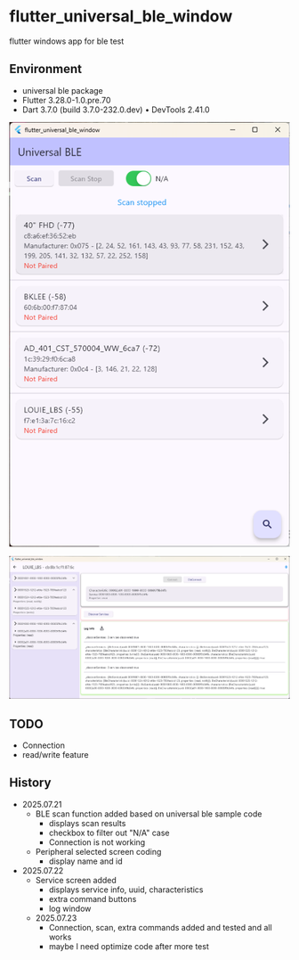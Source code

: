 # flutter_universal_ble_window

flutter windows app for ble test

## Environment
- universal ble package
- Flutter 3.28.0-1.0.pre.70
- Dart 3.7.0 (build 3.7.0-232.0.dev) • DevTools 2.41.0

![main_screen](flutter_universal_ble_window.png)

![service screen](service_screen.png)

## TODO
- Connection
- read/write feature

## History
- 2025.07.21
  - BLE scan function added based on universal ble sample code
    - displays scan results
    - checkbox to filter out "N/A" case
    - Connection is not working
  - Peripheral selected screen coding
    - display name and id
- 2025.07.22
  - Service screen added
    - displays service info, uuid, characteristics
    - extra command buttons
    - log window
  - 2025.07.23
    - Connection, scan, extra commands added and tested and all works
    - maybe I need optimize code after more test